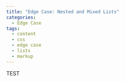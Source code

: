 ```yaml
---
title: "Edge Case: Nested and Mixed Lists"
categories:
  - Edge Case
tags:
  - content
  - css
  - edge case
  - lists
  - markup
---
```


TEST
